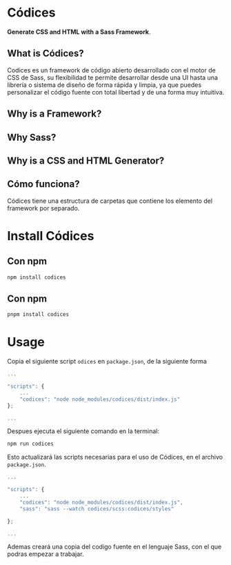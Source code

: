 # Códices

**Generate CSS and HTML with a Sass Framework**.

## What is Códices?

Codices es un framework de código abierto desarrollado con el motor de CSS de
Sass, su flexibilidad te permite desarrollar desde una UI hasta una librería o
sistema de diseño de forma rápida y limpia, ya que puedes personalizar el código
fuente con total libertad y de una forma muy intuitiva.

## Why is a Framework?

## Why Sass?

## Why is a CSS and HTML Generator?

## Cómo funciona?

Códices tiene una estructura de carpetas que contiene los elemento del framework
por separado.

# Install Códices

## Con npm

```bash
npm install codices
```

## Con npm

```bash
pnpm install codices
```

# Usage

Copia el siguiente script `odices` en `package.json`, de la siguiente forma

```javascript
...

"scripts": {
    ...
    "codices": "node node_modules/codices/dist/index.js"
};

...
```

Despues ejecuta el siguiente comando en la terminal:

```bash
npm run codices
```

Esto actualizará las scripts necesarias para el uso de Códices, en el archivo
`package.json`.

```javascript
...

"scripts": {
    ...
    "codices": "node node_modules/codices/dist/index.js",
    "sass": "sass --watch codices/scss:codices/styles"

};

...
```

Ademas creará una copia del codigo fuente en el lenguaje Sass, con el que podras
empezar a trabajar.
